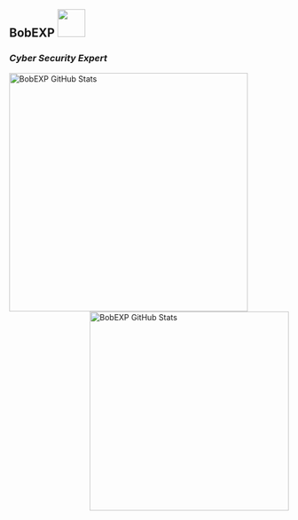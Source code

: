 <h2>BobEXP <img src="https://media.giphy.com/media/6CMWn0pl3y96h2iJrY/giphy.gif" width="50"></h2>

### *Cyber Security Expert*

<img align="left" width="430" height="auto" alt="BobEXP GitHub Stats" src="https://github-readme-stats.vercel.app/api?username=BobEXP&hide_border=true&title_color=0ff54c&icon_color=0ff54c&text_color=c9d1d9&bg_color=0d1117&show_icons=true;count_private=true&amp;include_all_commits=true">

<img align="right" width="359" height="auto" alt="BobEXP GitHub Stats" src="https://github-readme-stats.vercel.app/api/top-langs/?username=BobEXP&hide_border=true&title_color=0ff54c&icon_color=0ff54c&text_color=c9d1d9&bg_color=0d1117&layout=compact&amp;show_icons=true&amp;">
